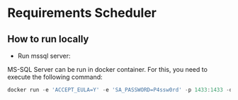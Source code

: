 # Requirements Scheduler

## How to run locally

* Run mssql server:

MS-SQL Server can be run in docker container. For this, you need to execute the following command:

```powershell
docker run -e 'ACCEPT_EULA=Y' -e 'SA_PASSWORD=P4ssw0rd' -p 1433:1433 -d mcr.microsoft.com/mssql/server:2017-latest
``` 